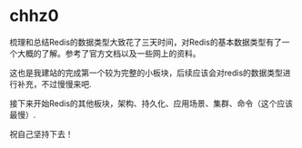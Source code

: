 # chhz0

梳理和总结Redis的数据类型大致花了三天时间，对Redis的基本数据类型有了一个大概的了解。参考了官方文档以及一些网上的资料。

这也是我建站的完成第一个较为完整的小板块，后续应该会对redis的数据类型进行补充，不过慢慢来吧.

接下来开始Redis的其他板块，架构、持久化、应用场景、集群、命令（这个应该最慢）.

祝自己坚持下去！